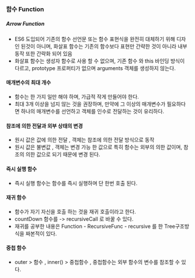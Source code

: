 ### 함수 Function

##### Arrow Function

- ES6 도입되어 기존의 함수 선언문 또는 함수 표현식을 완전히 대체하기 위해 디자인 된것이 아니며, 화살표 함수는 기존의 함수보다 표현만 간략한 것이 아니라 내부 동작 또한 간략화 되어 있음
- 화살표 함수는 생성자 함수로 사용 할 수 없으며, 기존 함수 와 this 바인딩 방식이 다르고, prototype 프로퍼티가 없으며 arguments 객체를 생성하지 않는다.

#### 매개변수의 최대 개수

- 함수는 한 가지 일만 해야 하며, 가급적 작게 만들어야 한다.
- 최대 3개 이상을 넘지 않는 것을 권장하며, 만약에 그 이상의 매개변수가 필요하다면 하나의 매개변수를 선언하고 객체를 인수로 전달하는 것이 유리하다.

#### 참조에 의한 전달과 외부 상태의 변경

- 원시 값은 값에 의한 전달 , 객체는 참조에 의한 전달 방식으로 동작
- 원시 값은 불변값 , 객체는 변경 가능 한 값으로 특히 함수는 외부의 의한 값이며, 참조의 의한 값으로 되기 때문에 변경 된다.

#### 즉시 실행 함수

- 즉시 실행 함수는 함수를 즉시 실행하며 단 한번 호출 된다.

#### 재귀 함수

- 함수가 자기 자신을 호출 하는 것을 재귀 호출이라고 한다.
- countDown 함수를 -> recursiveCall 로 바꿀 수 있다.
- 재귀를 공부한 내용은 Function - RecursiveFunc - recursive 를 한 Tree구조방식을 짜본적이 있다.

#### 중첩 함수

- outer > 함수 , inner() > 중첩함수 , 중첩함수는 외부 함수의 변수를 참조할 수 있다.

